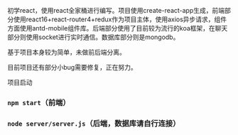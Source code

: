 
初学react，使用react全家桶进行编写。项目使用create-react-app生成，前端部分使用react16+react-router4+redux作为项目主体，使用axios异步请求，组件方面使用antd-mobile组件库。后端部分使用了目前较为流行的koa框架，在聊天部分则使用socket进行实时通信。数据库部分则是mongodb。

基于项目本身较为简单，未做前后端分离。

目前项目还有部分小bug需要修复，正在努力。

项目启动
### `npm start`（前端）
### `node server/server.js`（后端，数据库请自行连接）

